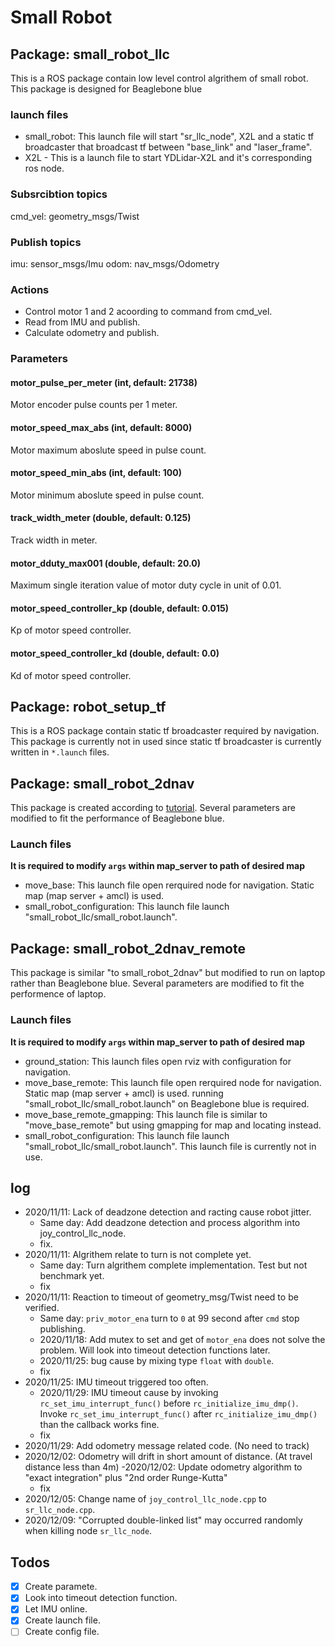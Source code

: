 # Small Robot

## Package: small_robot_llc
This is a ROS package contain low level control algrithem of small robot.
This package is designed for Beaglebone blue

### launch files
- small_robot: This launch file will start "sr_llc_node", X2L and a static tf broadcaster that broadcast tf between "base_link" and "laser_frame".
- X2L - This is a launch file to start YDLidar-X2L and it's corresponding ros node.

### Subsrcibtion topics
cmd_vel: geometry_msgs/Twist

### Publish topics
imu: sensor_msgs/Imu
odom: nav_msgs/Odometry

### Actions
- Control motor 1 and 2 acoording to command from cmd_vel.
- Read from IMU and publish.
- Calculate odometry and publish.

### Parameters
#### motor_pulse_per_meter (int, default: 21738)
  Motor encoder pulse counts per 1 meter.

#### motor_speed_max_abs (int, default: 8000)
  Motor maximum aboslute speed in pulse count.  

#### motor_speed_min_abs (int, default: 100)
  Motor minimum aboslute speed in pulse count.

#### track_width_meter (double, default: 0.125)
  Track width in meter.

#### motor_dduty_max001 (double, default: 20.0)
  Maximum single iteration value of motor duty cycle in unit of 0.01.

#### motor_speed_controller_kp (double, default: 0.015)
  Kp of motor speed controller.

#### motor_speed_controller_kd (double, default: 0.0)
  Kd of motor speed controller.

## Package: robot_setup_tf
This is a ROS package contain static tf broadcaster required by navigation.
This package is currently not in used since static tf broadcaster is currently written in `*.launch` files.

## Package: small_robot_2dnav
This package is created according to [tutorial](http://wiki.ros.org/navigation/Tutorials/RobotSetup). Several parameters are modified to fit the performance of Beaglebone blue.

### Launch files
**It is required to modify `args` within map_server to path of desired map**
- move_base: This launch file open rerquired node for navigation. Static map (map server + amcl) is used.
- small_robot_configuration: This launch file launch "small_robot_llc/small_robot.launch".

## Package: small_robot_2dnav_remote
This package is similar "to small_robot_2dnav" but modified to run on laptop rather than Beaglebone blue. Several parameters are modified to fit the performence of laptop.

### Launch files
**It is required to modify `args` within map_server to path of desired map**
- ground_station: This launch files open rviz with configuration for navigation.
- move_base_remote: This launch file open rerquired node for navigation. Static map (map server + amcl) is used. running "small_robot_llc/small_robot.launch" on Beaglebone blue is required. 
- move_base_remote_gmapping: This launch file is similar to "move_base_remote" but using gmapping for map and locating instead.
- small_robot_configuration: This launch file launch "small_robot_llc/small_robot.launch". This launch file is currently not in use. 

## log
- 2020/11/11: Lack of deadzone detection and racting cause robot jitter.
  - Same day: Add deadzone detection and process algorithm into joy_control_llc_node.
  - fix.
- 2020/11/11: Algrithem relate to turn is not complete yet.
  - Same day: Turn algrithem complete implementation. Test but not benchmark yet.
  - fix
- 2020/11/11: Reaction to timeout of geometry_msg/Twist need to be verified.
  - Same day: `priv_motor_ena` turn to `0` at 99 second after `cmd` stop publishing.
  - 2020/11/18: Add mutex to set and get of `motor_ena` does not solve the problem.
                Will look into timeout detection functions later.
  - 2020/11/25: bug cause by mixing type `float` with `double`.
  - fix
- 2020/11/25: IMU timeout triggered too often. 
  - 2020/11/29: IMU timeout cause by invoking `rc_set_imu_interrupt_func()` before `rc_initialize_imu_dmp()`. Invoke `rc_set_imu_interrupt_func()` after `rc_initialize_imu_dmp()` than the callback works fine.
  - fix
- 2020/11/29: Add odometry message related code. (No need to track)
- 2020/12/02: Odometry will drift in short amount of distance. (At travel distance less than 4m)
  -2020/12/02: Update odometry algorithm to "exact integration" plus "2nd order Runge-Kutta"
  - fix
- 2020/12/05: Change name of `joy_control_llc_node.cpp` to `sr_llc_node.cpp`.
- 2020/12/09: "Corrupted double-linked list" may occurred randomly when killing node `sr_llc_node`.

## Todos
- [x] Create paramete.
- [x] Look into timeout detection function.
- [x] Let IMU online.
- [x] Create launch file.
- [ ] Create config file.
